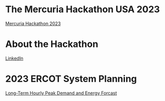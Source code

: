 # The Mercuria Hackathon USA 2023 
[Mercuria Hackathon 2023](https://hackathon.mercuria.com/usa-hackathon-2023/)

# About the Hackathon  
[LinkedIn](https://www.linkedin.com/posts/mercuria-energy-group_hackathon-activity-7101209956611182592-3Rpj?utm_source=share&utm_medium=member_desktop)

# 2023 ERCOT System Planning 
[Long-Term Hourly Peak Demand and Energy Forcast](https://www.ercot.com/files/docs/2023/01/18/2023-LTLF-Report.pdf)

#
